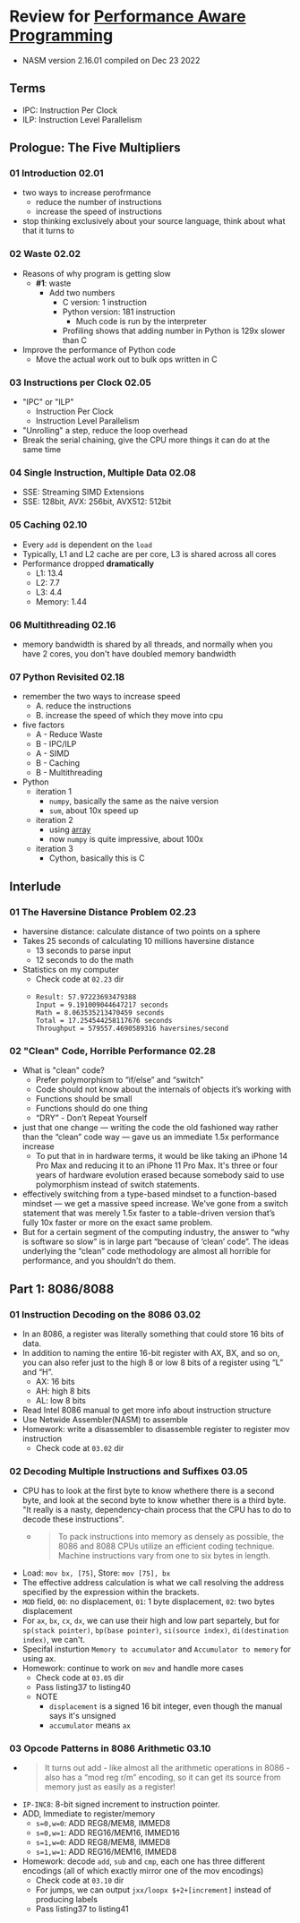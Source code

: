 # Review for [Performance Aware Programming](https://www.computerenhance.com/p/table-of-contents)

- NASM version 2.16.01 compiled on Dec 23 2022

## Terms

- IPC: Instruction Per Clock
- ILP: Instruction Level Parallelism

## Prologue: The Five Multipliers

### 01 Introduction 02.01

- two ways to increase perofrmance
  - reduce the number of instructions
  - increase the speed of instructions
- stop thinking exclusively about your source language, think about what that it turns to

### 02 Waste 02.02

- Reasons of why program is getting slow
  - **#1**: waste
    - Add two numbers
      - C version: 1 instruction
      - Python version: 181 instruction
        - Much code is run by the interpreter
      - Profiling shows that adding number in Python is 129x slower than C
- Improve the performance of Python code
  - Move the actual work out to bulk ops written in C

### 03 Instructions per Clock 02.05

- "IPC" or "ILP"
  - Instruction Per Clock
  - Instruction Level Parallelism
- "Unrolling" a step, reduce the loop overhead
- Break the serial chaining, give the CPU more things it can do at the same time

### 04 Single Instruction, Multiple Data 02.08

- SSE: Streaming SIMD Extensions
- SSE: 128bit, AVX: 256bit, AVX512: 512bit

### 05 Caching 02.10

- Every `add` is dependent on the `load`
- Typically, L1 and L2 cache are per core, L3 is shared across all cores
- Performance dropped **dramatically**
  - L1: 13.4
  - L2: 7.7
  - L3: 4.4
  - Memory: 1.44

### 06 Multithreading 02.16

- memory bandwidth is shared by all threads, and normally when you have 2 cores, you don't have doubled memory bandwidth

### 07 Python Revisited 02.18

- remember the two ways to increase speed
  - A. reduce the instructions
  - B. increase the speed of which they move into cpu
- five factors
  - A - Reduce Waste
  - B - IPC/ILP
  - A - SIMD
  - B - Caching
  - B - Multithreading
- Python
  - iteration 1
    - `numpy`, basically the same as the naive version
    - `sum`, about 10x speed up
  - iteration 2
    - using [array](https://docs.python.org/3/library/array.html)
    - now `numpy` is quite impressive, about 100x
  - iteration 3
    - Cython, basically this is C

## Interlude

### 01 The Haversine Distance Problem 02.23

- haversine distance: calculate distance of two points on a sphere
- Takes 25 seconds of calculating 10 millions haversine distance
  - 13 seconds to parse input
  - 12 seconds to do the math
- Statistics on my computer
  - Check code at `02.23` dir
  - ```
    Result: 57.97223693479388
    Input = 9.191009044647217 seconds
    Math = 8.063535213470459 seconds
    Total = 17.254544258117676 seconds
    Throughput = 579557.4690589316 haversines/second
    ```

### 02 "Clean" Code, Horrible Performance 02.28

- What is "clean" code?
  - Prefer polymorphism to “if/else” and “switch”
  - Code should not know about the internals of objects it’s working with
  - Functions should be small
  - Functions should do one thing
  - “DRY” - Don’t Repeat Yourself
- just that one change — writing the code the old fashioned way rather than the “clean” code way — gave us an immediate 1.5x performance increase
  - To put that in in hardware terms, it would be like taking an iPhone 14 Pro Max and reducing it to an iPhone 11 Pro Max. It's three or four years of hardware evolution erased because somebody said to use polymorphism instead of switch statements.
- effectively switching from a type-based mindset to a function-based mindset — we get a massive speed increase. We've gone from a switch statement that was merely 1.5x faster to a table-driven version that’s fully 10x faster or more on the exact same problem.
- But for a certain segment of the computing industry, the answer to “why is software so slow” is in large part “because of ‘clean’ code”. The ideas underlying the “clean” code methodology are almost all horrible for performance, and you shouldn’t do them.

## Part 1: 8086/8088

### 01 Instruction Decoding on the 8086 03.02

- In an 8086, a register was literally something that could store 16 bits of data.
- In addition to naming the entire 16-bit register with AX, BX, and so on, you can also refer just to the high 8 or low 8 bits of a register using “L” and “H”.
  - AX: 16 bits
  - AH: high 8 bits
  - AL: low 8 bits
- Read Intel 8086 manual to get more info about instruction structure
- Use Netwide Assembler(NASM) to assemble
- Homework: write a disassembler to disassemble register to register mov instruction
  - Check code at `03.02` dir

### 02 Decoding Multiple Instructions and Suffixes 03.05

- CPU has to look at the first byte to know whethere there is a second byte, and look at the second byte to know whether there is a third byte. "It really is a nasty, dependency-chain process that the CPU has to do to decode these instructions".
  - > To pack instructions into memory as densely as possible, the 8086 and 8088 CPUs utilize an efficient coding technique. Machine instructions vary from one to six bytes in length.
- Load: `mov bx, [75]`, Store: `mov [75], bx`
- The effective address calculation is what we call resolving the address specified by the expression within the brackets.
- `MOD` field, `00`: no displacement, `01`: 1 byte displacement, `02`: two bytes displacement
- For `ax`, `bx`, `cx`, `dx`, we can use their high and low part separtely, but for `sp(stack pointer)`, `bp(base pointer)`, `si(source index)`, `di(destination index)`, we can't.
- Specifal insturtion `Memory to accumulator` and `Accumulator to memory` for using ax.
- Homework: continue to work on `mov` and handle more cases
  - Check code at `03.05` dir
  - Pass listing37 to listing40
  - NOTE
    - `displacement` is a signed 16 bit integer, even though the manual says it's unsigned
    - `accumulator` means `ax`

### 03 Opcode Patterns in 8086 Arithmetic 03.10

- > It turns out add - like almost all the arithmetic operations in 8086 - also has a “mod reg r/m” encoding, so it can get its source from memory just as easily as a register!
- `IP-INC8`: 8-bit signed increment to instruction pointer.
- ADD, Immediate to register/memory
  - `s=0,w=0`: ADD REG8/MEM8, IMMED8
  - `s=0,w=1`: ADD REG16/MEM16, IMMED16
  - `s=1,w=0`: ADD REG8/MEM8, IMMED8
  - `s=1,w=1`: ADD REG16/MEM16, IMMED8
- Homework: decode `add`, `sub` and `cmp`, each one has three different encodings (all of which exactly mirror one of the mov encodings)
  - Check code at `03.10` dir
  - For jumps, we can output `jxx/loopx $+2+[increment]` instead of producing labels
  - Pass listing37 to listing41
